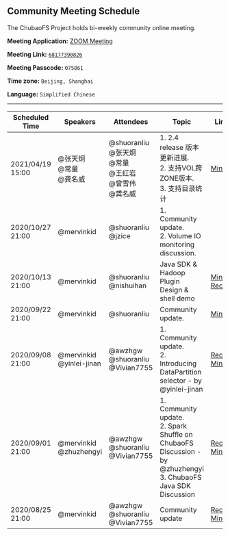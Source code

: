 ## Community Meeting Schedule

The ChubaoFS Project holds bi-weekly community online meeting.

**Meeting Application:** [ZOOM Meeting](https://oppo.zoom.com.cn/j/68177390826?pwd=eVdYc2JFWHQ0eEl1MExDbnEyVGxGdz09)

**Meeting Link:** [`68177390826`](https://oppo.zoom.com.cn/j/68177390826?pwd=eVdYc2JFWHQ0eEl1MExDbnEyVGxGdz09)

**Meeting Passcode:** `075861`

**Time zone:** `Beijing, Shanghai`

**Language:** `Simplified Chinese`

***

| Scheduled Time | Speakers   | Attendees | Topic | Links |
| -------------- | ---------- | --------- | ----- | ----- |
| 2021/04/19 15:00 | @张天炯<br>@常量<br>@龚名威| @shuoranliu<br>@张天炯 <br>@常量 <br>@王红岩  <br> @曾雪伟<br>@龚名威| 1. 2.4 release 版本更新进展.<br> 2. 支持VOL跨ZONE版本. <br> 3. 支持目录统计 |[Minutes](https://github.com/chubaofs/community/wiki/Meeting-Agenda-and-Notes#20201013)
| 2020/10/27 21:00 | @mervinkid<br> | @shuoranliu<br>@jzice | 1. Community update.<br> 2. Volume IO monitoring discussion. |
| 2020/10/13 21:00 | @mervinkid<br> | @shuoranliu<br>@nishuihan | Java SDK & Hadoop Plugin Design & shell demo | [Minutes](https://github.com/chubaofs/community/wiki/Meeting-Agenda-and-Notes#20201013) [Record](https://youtu.be/xSwxnNb6C0E) | 
| 2020/09/22 21:00 | @mervinkid<br> | @shuoranliu | Community update. | [Minutes](https://github.com/chubaofs/community/wiki/Meeting-Agenda-and-Notes#20200922)
| 2020/09/08 21:00 | @mervinkid<br>@yinlei-jinan | @awzhgw<br>@shuoranliu<br>@Vivian7755 | 1. Community update.<br>2. Introducing DataPartition selector - by @yinlei-jinan | [Record](https://zoom.com.cn/rec/share/jruIRcvYpPkdi-0NAlE9UaktlBO9ZGsIwhy4KxhktIgS4PDI8qkaGVs6w7Ht4oM.qFzoqTNgitXNDhAr?startTime=1599568863000) [Minutes](https://github.com/chubaofs/community/wiki/Meeting-Agenda-and-Notes#20200908) |
| 2020/09/01 21:00 | @mervinkid<br>@zhuzhengyi | @awzhgw<br>@shuoranliu<br>@Vivian7755 | 1. Community update.<br>2. Spark Shuffle on ChubaoFS Discussion - by @zhuzhengyi<br>3. ChubaoFS Java SDK Discussion | [Record](https://zoom.com.cn/rec/share/nEabSJWRxn1RV-aFA8_uHwYH411nynvYW5oGh77KgvaKznMwA9qjILPMY7JSf22h.aWZToRwEsINDOIDz?startTime=1598965131000) [Minutes](https://github.com/chubaofs/community/wiki/Meeting-Agenda-and-Notes#20200901) |
| 2020/08/25 21:00 | @mervinkid | @awzhgw<br>@shuoranliu<br>@Vivian7755 | Community update | [Record](https://zoom.com.cn/rec/share/7tBXHbjU91tOXYnptlDVf_QqJ8e7aaa80yYbrvsLzE6n2rYACfmybVlE-otSmjIE?startTime=1598359513000) [Minutes](https://github.com/chubaofs/community/wiki/Meeting-Agenda-and-Notes#20200825) |